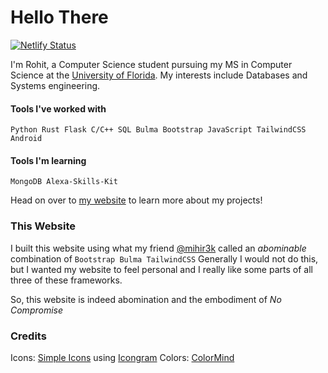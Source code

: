 # Hello There

[![Netlify Status](https://api.netlify.com/api/v1/badges/563580da-230b-411b-a47e-e27a7d05d4d7/deploy-status)](https://app.netlify.com/sites/infernapexavier/deploys)

I'm Rohit, a Computer Science student pursuing my MS in Computer Science at the [University of Florida](https://www.ufl.edu).
My interests include Databases and Systems engineering.

#### Tools I've worked with

`Python Rust Flask C/C++ SQL Bulma Bootstrap JavaScript TailwindCSS Android`

#### Tools I'm learning

`MongoDB Alexa-Skills-Kit`

Head on over to [my website](https://rohitc.tech) to learn more about my projects!

### This Website

I built this website using what my friend [@mihir3k](https://github.com/mihir3k) called an _abominable_ combination of `Bootstrap Bulma TailwindCSS`
Generally I would not do this, but I wanted my website to feel personal and I really like some parts of all three of these frameworks.

So, this website is indeed abomination and the embodiment of _No Compromise_

### Credits

Icons: [Simple Icons](https://simpleicons.org/) using [Icongram](https://icongr.am/)
Colors: [ColorMind](http://colormind.io/)
